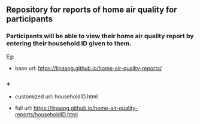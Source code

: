 ## Repository for reports of home air quality for participants 

### Participants will be able to view their home air quality report by entering their household ID given to them. 

Eg:
- base url: https://linaang.github.io/home-air-quality-reports/ 
### +
- customized url: householdID.html

- full url: https://linaang.github.io/home-air-quality-reports/householdID.html 
